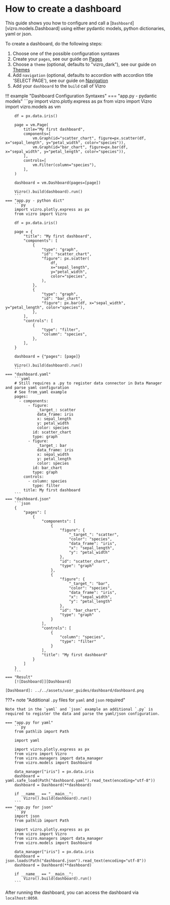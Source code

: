 # How to create a dashboard
This guide shows you how to configure and call a [`Dashboard`][vizro.models.Dashboard] using either
pydantic models, python dictionaries, yaml or json.

To create a dashboard, do the following steps:

1. Choose one of the possible configuration syntaxes
2. Create your `pages`, see our guide on [Pages](pages.md)
3. Choose a `theme` (optional, defaults to "vizro_dark"), see our guide on [Themes](themes.md)
4. Add `navigation` (optional, defaults to accordion with accordion title 'SELECT PAGE'), see our guide on [Navigation](navigation.md)
5. Add your `dashboard` to the `build` call of Vizro

!!! example "Dashboard Configuration Syntaxes"
    === "app.py - pydantic models"
        ```py
        import vizro.plotly.express as px
        from vizro import Vizro
        import vizro.models as vm

        df = px.data.iris()

        page = vm.Page(
            title="My first dashboard",
            components=[
                vm.Graph(id="scatter_chart", figure=px.scatter(df, x="sepal_length", y="petal_width", color="species")),
                vm.Graph(id="bar_chart", figure=px.bar(df, x="sepal_width", y="petal_length", color="species")),
            ],
            controls=[
                vm.Filter(column="species"),
            ],
        )

        dashboard = vm.Dashboard(pages=[page])

        Vizro().build(dashboard).run()
        ```
    === "app.py - python dict"
        ```py
        import vizro.plotly.express as px
        from vizro import Vizro

        df = px.data.iris()

        page = {
            "title": "My first dashboard",
            "components": [
                {
                    "type": "graph",
                    "id": "scatter_chart",
                    "figure": px.scatter(
                        df,
                        x="sepal_length",
                        y="petal_width",
                        color="species",
                    ),
                },
                {
                    "type": "graph",
                    "id": "bar_chart",
                    "figure": px.bar(df, x="sepal_width", y="petal_length", color="species"),
                },
            ],
            "controls": [
                {
                    "type": "filter",
                    "column": "species",
                },
            ],
        }

        dashboard = {"pages": [page]}

        Vizro().build(dashboard).run()
        ```
    === "dashboard.yaml"
        ```yaml
        # Still requires a .py to register data connector in Data Manager and parse yaml configuration
        # See from_yaml example
        pages:
          - components:
              - figure:
                  _target_: scatter
                  data_frame: iris
                  x: sepal_length
                  y: petal_width
                  color: species
                id: scatter_chart
                type: graph
              - figure:
                  _target_: bar
                  data_frame: iris
                  x: sepal_width
                  y: petal_length
                  color: species
                id: bar_chart
                type: graph
            controls:
              - column: species
                type: filter
            title: My first dashboard
        ```
    === "dashboard.json"
        ```json
        {
            "pages": [
                {
                    "components": [
                        {
                            "figure": {
                                "_target_": "scatter",
                                "color": "species",
                                "data_frame": "iris",
                                "x": "sepal_length",
                                "y": "petal_width"
                            },
                            "id": "scatter_chart",
                            "type": "graph"
                        },
                        {
                            "figure": {
                                "_target_": "bar",
                                "color": "species",
                                "data_frame": "iris",
                                "x": "sepal_width",
                                "y": "petal_length"
                            },
                            "id": "bar_chart",
                            "type": "graph"
                        }
                    ],
                    "controls": [
                        {
                            "column": "species",
                            "type": "filter"
                        }
                    ],
                    "title": "My first dashboard"
                }
            ]
        }
        ```
    === "Result"
        [![Dashboard]][Dashboard]

    [Dashboard]: ../../assets/user_guides/dashboard/dashboard.png

???+ note "Additional `.py` files for `yaml` and `json` required"

    Note that in the `yaml` and `json` example an additional `.py` is required to register the data and parse the yaml/json configuration.

    === "app.py for yaml"
        ```py
        from pathlib import Path

        import yaml

        import vizro.plotly.express as px
        from vizro import Vizro
        from vizro.managers import data_manager
        from vizro.models import Dashboard

        data_manager["iris"] = px.data.iris
        dashboard = yaml.safe_load(Path("dashboard.yaml").read_text(encoding="utf-8"))
        dashboard = Dashboard(**dashboard)

        if __name__ == "__main__":
            Vizro().build(dashboard).run()
        ```
    === "app.py for json"
        ```py
        import json
        from pathlib import Path

        import vizro.plotly.express as px
        from vizro import Vizro
        from vizro.managers import data_manager
        from vizro.models import Dashboard

        data_manager["iris"] = px.data.iris
        dashboard = json.loads(Path("dashboard.json").read_text(encoding="utf-8"))
        dashboard = Dashboard(**dashboard)

        if __name__ == "__main__":
            Vizro().build(dashboard).run()
        ```

After running the dashboard, you can access the dashboard via `localhost:8050`.
